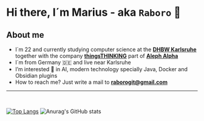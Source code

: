 # **Hi there, I´m Marius - aka `Raboro` 👋**

## **About me** 
- I´m 22 and currently studying computer science at the **[DHBW Karlsruhe]** together with the company **[thingsTHINKING]** part of **[Aleph Alpha]**
- I´m from Germany 🇩🇪 and live near Karlsruhe
- I’m interested 👀 in AI, modern technology specially Java, Docker and Obsidian plugins
- How to reach me? Just write a mail to **raborogit@gmail.com**

---

<br>

[![Top Langs](https://github-readme-stats.vercel.app/api/top-langs/?username=Raboro&theme=transparent&langs_count=10&layout=compact)](https://github.com/anuraghazra/github-readme-stats)
![Anurag's GitHub stats](https://github-readme-stats.vercel.app/api?username=Raboro&show_icons=true&theme=transparent)


[DHBW Karlsruhe]:https://www.karlsruhe.dhbw.de/startseite.html
[thingsTHINKING]: https://www.semantha.de/
[Aleph Alpha]: https://aleph-alpha.com/
[no_link]: https://github.com/Raboro
